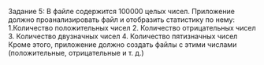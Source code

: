 Задание 5:
В файле содержится 100000 целых чисел. Приложение должно проанализировать файл и отобразить статистику по нему:
1.Количество положительных чисел
2. Количество отрицательных чисел
3. Количество двузначных чисел
4. Количество пятизначных чисел
Кроме этого, приложение должно создать файлы с этими числами (положительные, отрицательные и т. д.)
